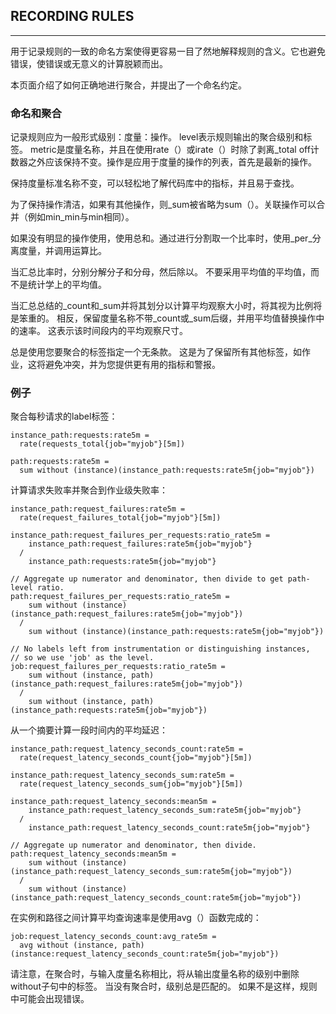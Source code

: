 ## RECORDING RULES
---
用于记录规则的一致的命名方案使得更容易一目了然地解释规则的含义。它也避免错误，使错误或无意义的计算脱颖而出。

本页面介绍了如何正确地进行聚合，并提出了一个命名约定。

### 命名和聚合
记录规则应为一般形式级别：度量：操作。 level表示规则输出的聚合级别和标签。 metric是度量名称，并且在使用rate（）或irate（）时除了剥离_total off计数器之外应该保持不变。操作是应用于度量的操作的列表，首先是最新的操作。

保持度量标准名称不变，可以轻松地了解代码库中的指标，并且易于查找。

为了保持操作清洁，如果有其他操作，则_sum被省略为sum（）。关联操作可以合并（例如min_min与min相同）。

如果没有明显的操作使用，使用总和。通过进行分割取一个比率时，使用_per_分离度量，并调用运算比。

当汇总比率时，分别分解分子和分母，然后除以。 不要采用平均值的平均值，而不是统计学上的平均值。

当汇总总结的_count和_sum并将其划分以计算平均观察大小时，将其视为比例将是笨重的。 相反，保留度量名称不带_count或_sum后缀，并用平均值替换操作中的速率。 这表示该时间段内的平均观察尺寸。

总是使用您要聚合的标签指定一个无条款。 这是为了保留所有其他标签，如作业，这将避免冲突，并为您提供更有用的指标和警报。

### 例子
聚合每秒请求的label标签：
```
instance_path:requests:rate5m =
  rate(requests_total{job="myjob"}[5m])

path:requests:rate5m =
  sum without (instance)(instance_path:requests:rate5m{job="myjob"})
```

计算请求失败率并聚合到作业级失败率：
```
instance_path:request_failures:rate5m =
  rate(request_failures_total{job="myjob"}[5m])

instance_path:request_failures_per_requests:ratio_rate5m =
    instance_path:request_failures:rate5m{job="myjob"}
  /
    instance_path:requests:rate5m{job="myjob"}

// Aggregate up numerator and denominator, then divide to get path-level ratio.
path:request_failures_per_requests:ratio_rate5m =
    sum without (instance)(instance_path:request_failures:rate5m{job="myjob"})
  /
    sum without (instance)(instance_path:requests:rate5m{job="myjob"})

// No labels left from instrumentation or distinguishing instances,
// so we use 'job' as the level.
job:request_failures_per_requests:ratio_rate5m =
    sum without (instance, path)(instance_path:request_failures:rate5m{job="myjob"})
  /
    sum without (instance, path)(instance_path:requests:rate5m{job="myjob"})
```

从一个摘要计算一段时间内的平均延迟：
```
instance_path:request_latency_seconds_count:rate5m =
  rate(request_latency_seconds_count{job="myjob"}[5m])

instance_path:request_latency_seconds_sum:rate5m =
  rate(request_latency_seconds_sum{job="myjob"}[5m])

instance_path:request_latency_seconds:mean5m =
    instance_path:request_latency_seconds_sum:rate5m{job="myjob"}
  /
    instance_path:request_latency_seconds_count:rate5m{job="myjob"}

// Aggregate up numerator and denominator, then divide.
path:request_latency_seconds:mean5m =
    sum without (instance)(instance_path:request_latency_seconds_sum:rate5m{job="myjob"})
  /
    sum without (instance)(instance_path:request_latency_seconds_count:rate5m{job="myjob"})
```

在实例和路径之间计算平均查询速率是使用avg（）函数完成的：
```
job:request_latency_seconds_count:avg_rate5m =
  avg without (instance, path)(instance:request_latency_seconds_count:rate5m{job="myjob"})
```

请注意，在聚合时，与输入度量名称相比，将从输出度量名称的级别中删除without子句中的标签。 当没有聚合时，级别总是匹配的。 如果不是这样，规则中可能会出现错误。
